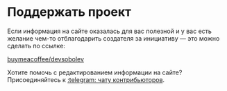 # Поддержать проект

Если информация на сайте оказалась для вас полезной и у вас есть желание чем-то отблагодарить создателя за
инициативу — это можно сделать по ссылке:

[buymeacoffee/devsobolev][1]

Хотите помочь с редактированием информации на сайте? Присоединяйтесь к [:telegram: чату контрибьюторов][2].

[1]: https://buymeacoffee.com/devsobolev
[2]: https://t.me/+WK5ppqgHxXA3MjAy
